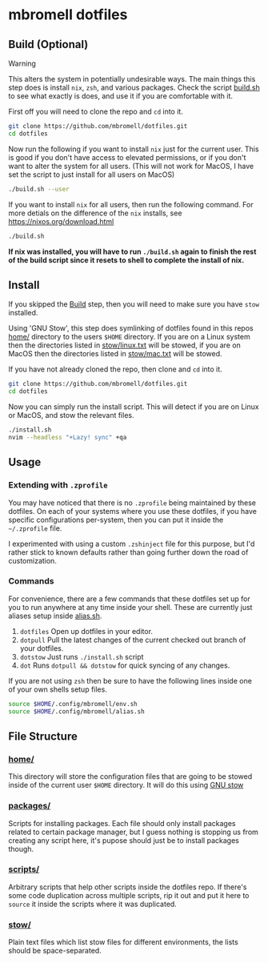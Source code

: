# mbromell dotfiles

## Build (Optional)

> [!WARNING]
> This alters the system in potentially undesirable ways. The main things this step does is install `nix`, `zsh`, and various packages. Check the script [build.sh](build.sh) to see what exactly is does, and use it if you are comfortable with it.

First off you will need to clone the repo and `cd` into it.

```bash
git clone https://github.com/mbromell/dotfiles.git
cd dotfiles
```

Now run the following if you want to install `nix` just for the current user. This is good if you don't have access to elevated permissions, or if you don't want to alter the system for all users. (This will not work for MacOS, I have set the script to just install for all users on MacOS)

```bash
./build.sh --user
```

If you want to install `nix` for all users, then run the following command. For more detials on the difference of the `nix` installs, see https://nixos.org/download.html

```bash
./build.sh
```

**If nix was installed, you will have to run `./build.sh` again to finish the rest of the build script since it resets to shell to complete the install of nix.**

## Install

If you skipped the [Build](#build-optional) step, then you will need to make sure you have `stow` installed.

Using 'GNU Stow', this step does symlinking of dotfiles found in this repos [home/](home/) directory to the users `$HOME` directory. If you are on a Linux system then the directories listed in [stow/linux.txt](stow/linux.txt) will be stowed, if you are on MacOS then the directories listed in [stow/mac.txt](stow/mac.txt) will be stowed.

If you have not already cloned the repo, then clone and `cd` into it.

```bash
git clone https://github.com/mbromell/dotfiles.git
cd dotfiles
```

Now you can simply run the install script. This will detect if you are on Linux or MacOS, and stow the relevant files.

```bash
./install.sh
nvim --headless "+Lazy! sync" +qa
```

## Usage

### Extending with `.zprofile`

You may have noticed that there is no `.zprofile` being maintained by these dotfiles. On each of your systems where you use these dotfiles, if you have specific configurations per-system, then you can put it inside the `~/.zprofile` file.

I experimented with using a custom `.zshinject` file for this purpose, but I'd rather stick to known defaults rather than going further down the road of customization.

### Commands

For convenience, there are a few commands that these dotfiles set up for you to run anywhere at any time inside your shell. These are currently just aliases setup inside [alias.sh](./home/mbromell/.config/mbromell/alias.sh).

1. `dotfiles` Open up dotfiles in your editor.
2. `dotpull` Pull the latest changes of the current checked out branch of your dotfiles.
3. `dotstow` Just runs `./install.sh` script
4. `dot` Runs `dotpull && dotstow` for quick syncing of any changes.

If you are not using `zsh` then be sure to have the following lines inside one
of your own shells setup files.

```bash
source $HOME/.config/mbromell/env.sh
source $HOME/.config/mbromell/alias.sh
```

## File Structure

### [home/](home/)

This directory will store the configuration files that are going to be stowed inside of the current user `$HOME` directory. It will do this using [GNU stow](https://brandon.invergo.net/news/2012-05-26-using-gnu-stow-to-manage-your-dotfiles.html)

### [packages/](packages/)

Scripts for installing packages. Each file should only install packages related to certain package manager, but I guess nothing is stopping us from creating any script here, it's pupose should just be to install packages though.

### [scripts/](scripts/)

Arbitrary scripts that help other scripts inside the dotfiles repo. If there's some code duplication across multiple scripts, rip it out and put it here to `source` it inside the scripts where it was duplicated.

### [stow/](stow/)

Plain text files which list stow files for different environments, the lists should be space-separated.
